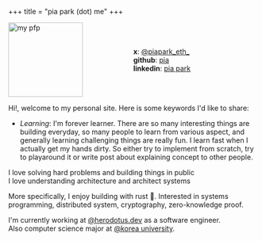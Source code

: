 +++
title = "pia park (dot) me"
+++

<div style="display: flex; align-items: center;">
 <div style="flex: 1;">
    <img src="/images/pfp.png" alt="my pfp" style="width:150px;height:150px;">
  </div>
  <div style="flex: 1;">

**x**: [@piapark_eth\_](https://x.com/piapark_eth)\
**github**: [pia](https://github.com/rkdud007) \
**linkedin**: [pia park](https://www.linkedin.com/in/pia-park-436336221/)

</div>

</div>

Hi!, welcome to my personal site. Here is some keywords I'd like to share:

- *Learning*: I'm forever learner. There are so many interesting things are building everyday, so many people to learn from various aspect, and generally learning challenging things are really fun. I learn fast when I actually get my hands dirty. So either try to implement from scratch, try to playaround it or write post about explaining concept to other people.

I love solving hard problems and building things in public \
I love understanding architecture and architect systems

More specifically, I enjoy building with rust 🦀. Interested in systems programming, distributed system, cryptography, zero-knowledge proof.

I'm currently working at [@herodotus.dev](https://github.com/HerodotusDev) as a software engineer. \
Also computer science major at [@korea university](https://korea.edu/mbshome/mbs/en/index.do).
